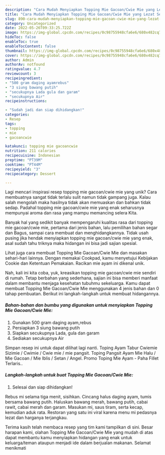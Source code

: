 ```yaml
---
description: "Cara Mudah Menyiapkan Topping Mie Gacoan/Cwie Mie yang Lezat Sekali"
title: "Cara Mudah Menyiapkan Topping Mie Gacoan/Cwie Mie yang Lezat Sekali"
slug: 890-cara-mudah-menyiapkan-topping-mie-gacoan-cwie-mie-yang-lezat-sekali
category: Uncategorized
date: 2022-05-26T09:33:25.722Z
image: https://img-global.cpcdn.com/recipes/0c98755948cfa6e6/680x482cq70/topping-mie-gacoancwie-mie-foto-resep-utama.jpg
hideToc: false
enableToc: true
enableTocContent: false
thumbnail: https://img-global.cpcdn.com/recipes/0c98755948cfa6e6/680x482cq70/topping-mie-gacoancwie-mie-foto-resep-utama.jpg
cover: https://img-global.cpcdn.com/recipes/0c98755948cfa6e6/680x482cq70/topping-mie-gacoancwie-mie-foto-resep-utama.jpg
author: Admin
authorAv: notfound
ratingvalue: 4.7
reviewcount: 3
recipeingredient:
- "500 gram daging ayamrebus"
- "3 siung bawang putih"
- "secukupnya Lada gula dan garam"
- "secukupnya Air"
recipeinstructions:

- "Sudah jadi dan siap dihidangkan!"
categories:
- Resep
tags:
- topping
- mie
- gacoancwie

katakunci: topping mie gacoancwie 
nutrition: 211 calories
recipecuisine: Indonesian
preptime: "PT39M"
cooktime: "PT44M"
recipeyield: "3"
recipecategory: Dessert

---
```





Lagi mencari inspirasi resep topping mie gacoan/cwie mie yang unik? Cara membuatnya sangat tidak terlalu sulit namun tidak gampang juga. Kalau salah mengolah maka hasilnya tidak akan memuaskan dan bahkan tidak sedap. Padahal topping mie gacoan/cwie mie yang enak seharusnya mempunyai aroma dan rasa yang mampu memancing selera Kita.





Banyak hal yang sedikit banyak mempengaruhi kualitas rasa dari topping mie gacoan/cwie mie, pertama dari jenis bahan, lalu pemilihan bahan segar dan Bagus, sampai cara membuat dan menghidangkannya. Tidak usah pusing jika hendak menyiapkan topping mie gacoan/cwie mie yang enak,      asal sudah tahu triknya maka hidangan ini bisa jadi sajian spesial.














Lihat juga cara membuat Topping Mie Gacoan/Cwie Mie dan masakan sehari-hari lainnya. Dengan memakai Cookpad, kamu menyetujui Kebijakan Cookie dan Ketentuan Pemakaian. Racikan mie ayam ini dikenal unik.






Nah, kali ini kita coba, yuk, kreasikan topping mie gacoan/cwie mie sendiri di rumah. Tetap berbahan yang sederhana, sajian ini bisa memberi manfaat dalam membantu menjaga kesehatan tubuhmu sekeluarga. Kamu dapat membuat Topping Mie Gacoan/Cwie Mie menggunakan 4 jenis bahan dan 0 tahap pembuatan. Berikut ini langkah-langkah untuk membuat hidangannya.

<!--inarticleads1-->

##### Bahan-bahan dan bumbu yang digunakan untuk menyiapkan Topping Mie Gacoan/Cwie Mie:

1. Gunakan 500 gram daging ayam,rebus
1. Persiapkan 3 siung bawang putih
1. Siapkan secukupnya Lada, gula dan garam
1. Sediakan secukupnya Air


Simpan resep ini untuk dapat dilihat lagi nanti. Toping Ayam Tabur Cwiemie Sizimie / Cwimie / Cwie mie / mie pangsit. Toping Pangsit Ayam Mie Halu / Mie Gacoan / Mie Iblis / Setan / Angel. Promo Toping Mie Ayam - Paha Fillet Terlaris.. 

<!--inarticleads2-->

##### Langkah-langkah untuk buat Topping Mie Gacoan/Cwie Mie:


1. Selesai dan siap dihidangkan!

Rebus mi selama tiga menit, sisihkan. Cincang halus daging ayam, tumis bersama bawang putih. Haluskan bawang merah, bawang putih, cabai rawit, cabai merah dan garam. Masukan mi, saus tiram, serta kecap, kemudian aduk rata. Restoran yang satu ini viral karena menu mi pedasnya lezat dan harganya terjangkau. 

Terima kasih telah membaca resep yang tim kami tampilkan di sini. Besar harapan kami, olahan Topping Mie Gacoan/Cwie Mie yang mudah di atas dapat membantu kamu menyiapkan hidangan yang enak untuk keluarga/teman ataupun menjadi ide dalam berjualan makanan. Selamat menikmati
